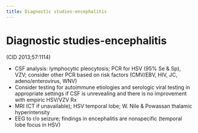 ```yaml
---
title: Diagnostic studies-encephalitis
---
```

# Diagnostic studies-encephalitis

 (CID 2013;57:1114)
* CSF analysis: lymphocytic pleocytosis; PCR for HSV (95% Se & Sp), VZV; consider other PCR based on risk factors (CMV/EBV, HIV, JC, adeno/enterovirus, WNV)
* Consider testing for autoimmune etiologies and serologic viral testing in appropriate settings if CSF is unrevealing and there is no improvement with empiric HSV/VZV Rx
* MRI (CT if unavailable); HSV temporal lobe; W. Nile & Powassan thalamic hyperintensity
* EEG to r/o seizure; findings in encephalitis are nonspecific (temporal lobe focus in HSV)
